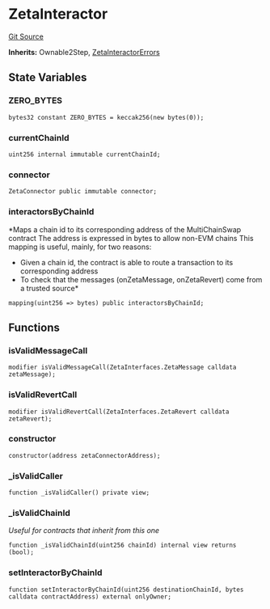 # ZetaInteractor
[Git Source](https://github.com/zeta-chain/protocol-contracts/blob/760564b6e2ea95b8954e5fd40389cee0cb168d35/contracts/evm/tools/ZetaInteractor.sol)

**Inherits:**
Ownable2Step, [ZetaInteractorErrors](/contracts/evm/interfaces/ZetaInteractorErrors.sol/interface.ZetaInteractorErrors.md)


## State Variables
### ZERO_BYTES

```solidity
bytes32 constant ZERO_BYTES = keccak256(new bytes(0));
```


### currentChainId

```solidity
uint256 internal immutable currentChainId;
```


### connector

```solidity
ZetaConnector public immutable connector;
```


### interactorsByChainId
*Maps a chain id to its corresponding address of the MultiChainSwap contract
The address is expressed in bytes to allow non-EVM chains
This mapping is useful, mainly, for two reasons:
- Given a chain id, the contract is able to route a transaction to its corresponding address
- To check that the messages (onZetaMessage, onZetaRevert) come from a trusted source*


```solidity
mapping(uint256 => bytes) public interactorsByChainId;
```


## Functions
### isValidMessageCall


```solidity
modifier isValidMessageCall(ZetaInterfaces.ZetaMessage calldata zetaMessage);
```

### isValidRevertCall


```solidity
modifier isValidRevertCall(ZetaInterfaces.ZetaRevert calldata zetaRevert);
```

### constructor


```solidity
constructor(address zetaConnectorAddress);
```

### _isValidCaller


```solidity
function _isValidCaller() private view;
```

### _isValidChainId

*Useful for contracts that inherit from this one*


```solidity
function _isValidChainId(uint256 chainId) internal view returns (bool);
```

### setInteractorByChainId


```solidity
function setInteractorByChainId(uint256 destinationChainId, bytes calldata contractAddress) external onlyOwner;
```

